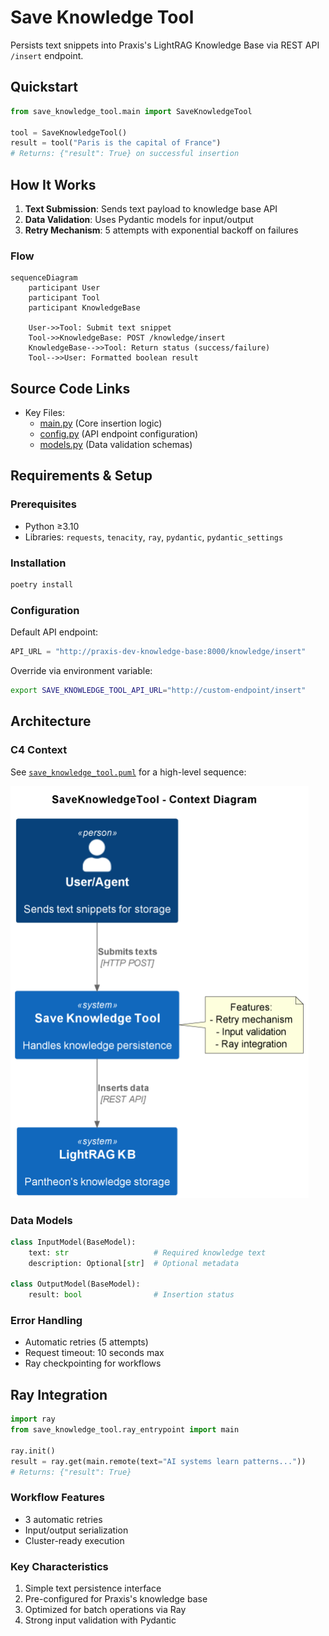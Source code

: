 # Save Knowledge Tool

Persists text snippets into Praxis's LightRAG Knowledge Base via REST API `/insert` endpoint.

## Quickstart

```python
from save_knowledge_tool.main import SaveKnowledgeTool

tool = SaveKnowledgeTool()
result = tool("Paris is the capital of France")  
# Returns: {"result": True} on successful insertion
```

## How It Works

1. **Text Submission**: Sends text payload to knowledge base API
2. **Data Validation**: Uses Pydantic models for input/output
3. **Retry Mechanism**: 5 attempts with exponential backoff on failures

### Flow
```mermaid
sequenceDiagram
    participant User
    participant Tool
    participant KnowledgeBase

    User->>Tool: Submit text snippet
    Tool->>KnowledgeBase: POST /knowledge/insert
    KnowledgeBase-->>Tool: Return status (success/failure)
    Tool-->>User: Formatted boolean result
```

## Source Code Links
- Key Files:
  - [main.py](https://github.com/prxs-ai/praxis-tool-examples/blob/main/tools/save-knowledge-tool/src/save_knowledge_tool/main.py) (Core insertion logic)
  - [config.py](https://github.com/prxs-ai/praxis-tool-examples/blob/main/tools/save-knowledge-tool/src/save_knowledge_tool/config.py) (API endpoint configuration)
  - [models.py](https://github.com/prxs-ai/praxis-tool-examples/blob/main/tools/save-knowledge-tool/src/save_knowledge_tool/models.py) (Data validation schemas)

## Requirements & Setup

### Prerequisites
- Python ≥3.10
- Libraries: `requests`, `tenacity`, `ray`, `pydantic`, `pydantic_settings`

### Installation
```bash
poetry install
```

### Configuration
Default API endpoint:
```python
API_URL = "http://praxis-dev-knowledge-base:8000/knowledge/insert"
```
Override via environment variable:
```bash
export SAVE_KNOWLEDGE_TOOL_API_URL="http://custom-endpoint/insert"
```

## Architecture

### C4 Context
See [`save_knowledge_tool.puml`](images/diagrams/save_knowledge_tool/save_knowledge_tool.puml) for a high-level sequence:

![save_knowledge_tool.png](images/diagrams/save_knowledge_tool/save_knowledge_tool.png)

### Data Models
```python
class InputModel(BaseModel):
    text: str                   # Required knowledge text
    description: Optional[str]  # Optional metadata

class OutputModel(BaseModel):
    result: bool                # Insertion status
```

### Error Handling
- Automatic retries (5 attempts)
- Request timeout: 10 seconds max
- Ray checkpointing for workflows

## Ray Integration

```python
import ray
from save_knowledge_tool.ray_entrypoint import main

ray.init()
result = ray.get(main.remote(text="AI systems learn patterns..."))  
# Returns: {"result": True}
```

### Workflow Features
- 3 automatic retries
- Input/output serialization
- Cluster-ready execution

### Key Characteristics
1. Simple text persistence interface
2. Pre-configured for Praxis's knowledge base
3. Optimized for batch operations via Ray
4. Strong input validation with Pydantic
